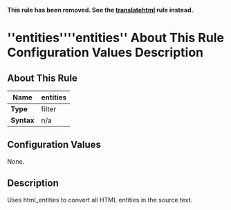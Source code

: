 
**This rule has been **removed.**  See the [translatehtml](RuleTranslatehtml) rule instead.**

#   ''entities''''entities'' About This Rule Configuration Values Description

##  About This Rule
 | **Name**   | entities | 
 | --------   | -------- | 
 | **Type**   | filter   | 
 | **Syntax** | n/a      | 

##  Configuration Values

None.

##  Description

Uses html_entities to convert all HTML entities in the source text.

